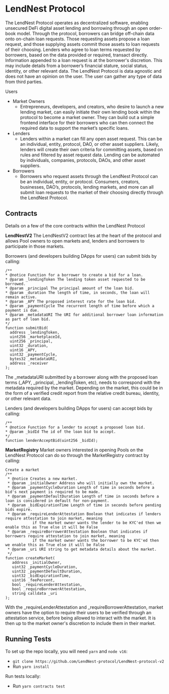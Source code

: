 # LendNest Protocol

The LendNest Protocol operates as decentralized software, enabling unsecured DeFi digital asset lending and borrowing through an open order-book model.
Through the protocol, borrowers can bridge off-chain data onto on-chain loan requests. Those requesting assets propose a loan request, and those supplying assets commit those assets to loan requests of their choosing. Lenders who agree to loan terms requested by borrowers, based on the data provided or required, transact directly.
Information appended to a loan request is at the borrower's discretion. This may include details from a borrower’s financial stature, social status, identity, or other relevant data. The LendNest Protocol is data agnostic and does not have an opinion on the user. The user can gather any type of data from third parties.

Users
- Market Owners 
  - Entrepreneurs, developers, and creators, who desire to launch a new lending market, can easily initiate their own lending book within the protocol to become a market owner. They can build out a simple frontend interface for their borrowers who can then connect the required data to support the market’s specific loans.
- Lenders 
  - Lenders within a market can fill any open asset request. This can be an individual, entity, protocol, DAO, or other asset suppliers. Likely, lenders will create their own criteria for committing assets, based on rules and filtered by asset request data. Lending can be automated by individuals, companies, protocols, DAOs, and other asset suppliers.
- Borrowers 
  - Borrowers who request assets through the LendNest Protocol can be an individual, entity, or protocol. Consumers, creators, businesses, DAO’s, protocols, lending markets, and more can all submit loan requests to the market of their choosing directly through the LendNest Protocol.

## Contracts
Details on a few of the core contracts within the LendNest Protocol

**LendNestV2**
The LendNestV2 contract lies at the heart of the protocol and allows Pool owners to open markets and, lenders and borrowers to participate in those markets.

Borrowers (and developers building DApps for users) can submit bids by calling:
```solidity
/**
* @notice Function for a borrower to create a bid for a loan.
* @param _lendingToken The lending token asset requested to be borrowed.
* @param _principal The principal amount of the loan bid.
* @param _duration The length of time, in seconds, the loan will remain active.
* @param _APY The proposed interest rate for the loan bid.
* @param _paymentCycle The recurrent length of time before which a payment is due.
* @param _metadataURI The URI for additional borrower loan information as part of loan bid.
*/
function submitBid(
  address _lendingToken,
  uint256 _marketplaceId,
  uint256 _principal,
  uint32 _duration,
  uint16 _APY,
  uint32 _paymentCycle,
  bytes32 _metadataURI,
  address _receiver
);
``` 
The _metadataURI submitted by a borrower along with the proposed loan terms (_APY, _principal, _lendingToken, etc), needs to correspond with the metadata required by the market. Depending on the market, this could be in the form of a verified credit report from the relative credit bureau, identity, or other relevant data.

Lenders (and developers building DApps for users) can accept bids by calling:
```solidity
/**
* @notice Function for a lender to accept a proposed loan bid.
* @param _bidId The id of the loan bid to accept.
*/
function lenderAcceptBid(uint256 _bidId);
```

**MarketRegistry**
Market owners interested in opening Pools on the LendNest Protocol can do so through the MarketRegistry contract by calling:
```solidity
Create a market
/**
 * @notice Creates a new market.
 * @param _initialOwner Address who will initially own the market.
 * @param _paymentCycleDuration Length of time in seconds before a bid's next payment is required to be made.
 * @param _paymentDefaultDuration Length of time in seconds before a loan is considered in default for non-payment.
 * @param _bidExpirationTime Length of time in seconds before pending bids expire.
 * @param _requireLenderAttestation Boolean that indicates if lenders require attestation to join market, meaning
            if the market owner wants the lender to be KYC'ed then we enable this as True else it will be False
 * @param _requireBorrowerAttestation Boolean that indicates if borrowers require attestation to join market, meaning
            if the market owner wants the borrower to be KYC'ed then we enable this as True else it will be False
 * @param _uri URI string to get metadata details about the market.
 */
function createMarket(
   address _initialOwner,
   uint32 _paymentCycleDuration,
   uint32 _paymentDefaultDuration,
   uint32 _bidExpirationTime,
   uint16 _feePercent,
   bool _requireLenderAttestation,
   bool _requireBorrowerAttestation,
   string calldata _uri
);
```
With the _requireLenderAttestation and _requireBorrowerAttestation, market owners have the option to require their users to be verified through an attestation service, before being allowed to interact with the market. It is then up to the market owner's discretion to include them in their market.

## Running Tests 
To set up the repo locally, you will need `yarn` and `node v16`:
- `git clone https://github.com/LendNest-protocol/LendNest-protocol-v2`
- Run `yarn install`

Run tests locally:
- Run `yarn contracts test`



